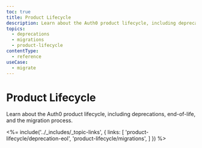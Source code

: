 ```yaml
---
toc: true
title: Product Lifecycle
description: Learn about the Auth0 product lifecycle, including deprecations, end-of-life, and the migration process.
topics:
  - deprecations
  - migrations
  - product-lifecycle
contentType:
  - reference
useCase:
  - migrate
---
```


# Product Lifecycle

Learn about the Auth0 product lifecycle, including deprecations, end-of-life, and the migration process.

<%= include('../_includes/_topic-links', { links: [
'product-lifecycle/deprecation-eol',
'product-lifecycle/migrations',
] }) %>
